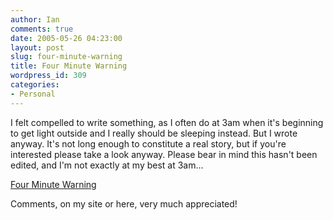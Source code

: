 ```yaml
---
author: Ian
comments: true
date: 2005-05-26 04:23:00
layout: post
slug: four-minute-warning
title: Four Minute Warning
wordpress_id: 309
categories:
- Personal
---
```


I felt compelled to write something, as I often do at 3am when it's beginning to get light outside and I really should be sleeping instead.  But I wrote anyway.  It's not long enough to constitute a real story, but if you're interested please take a look anyway.  Please bear in mind this hasn't been edited, and I'm not exactly at my best at 3am...  

<a href="http://www.marmablue.co.uk/index.php?title=Four_Minute_Warning">Four Minute Warning</a>  

Comments, on my site or here, very much appreciated!
